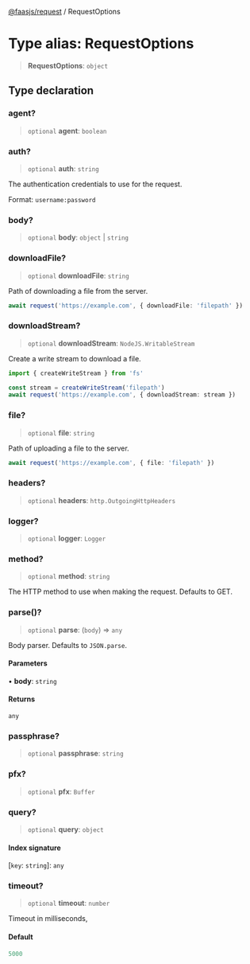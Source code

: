 [@faasjs/request](../README.md) / RequestOptions

# Type alias: RequestOptions

> **RequestOptions**: `object`

## Type declaration

### agent?

> `optional` **agent**: `boolean`

### auth?

> `optional` **auth**: `string`

The authentication credentials to use for the request.

Format: `username:password`

### body?

> `optional` **body**: `object` \| `string`

### downloadFile?

> `optional` **downloadFile**: `string`

Path of downloading a file from the server.

```ts
await request('https://example.com', { downloadFile: 'filepath' })
```

### downloadStream?

> `optional` **downloadStream**: `NodeJS.WritableStream`

Create a write stream to download a file.

```ts
import { createWriteStream } from 'fs'

const stream = createWriteStream('filepath')
await request('https://example.com', { downloadStream: stream })
```

### file?

> `optional` **file**: `string`

Path of uploading a file to the server.

```ts
await request('https://example.com', { file: 'filepath' })
```

### headers?

> `optional` **headers**: `http.OutgoingHttpHeaders`

### logger?

> `optional` **logger**: `Logger`

### method?

> `optional` **method**: `string`

The HTTP method to use when making the request. Defaults to GET.

### parse()?

> `optional` **parse**: (`body`) => `any`

Body parser. Defaults to `JSON.parse`.

#### Parameters

• **body**: `string`

#### Returns

`any`

### passphrase?

> `optional` **passphrase**: `string`

### pfx?

> `optional` **pfx**: `Buffer`

### query?

> `optional` **query**: `object`

#### Index signature

 \[`key`: `string`\]: `any`

### timeout?

> `optional` **timeout**: `number`

Timeout in milliseconds,

#### Default

```ts
5000
```
